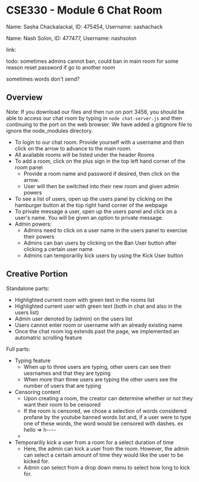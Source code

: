 # CSE330 - Module 6 Chat Room
Name: Sasha Chackalackal, ID: 475454, Username: sashachack

Name: Nash Solon, ID: 477477, Username: nashsolon

link: 

todo: sometimes admins cannot ban, could ban in main room for some reason
reset password if go to another room

sometimes words don't send?

## Overview
Note: If you download our files and then run on port 3456, you should be able to access our chat room  by typing in `node chat-server.js` and then continuing to the port on the web browser. We have added a gitignore file to ignore the node_modules directory.

- To login to our chat room. Provide yourself with a username and then click on the arrow to advance to the main room.
- All available rooms will be listed under the header Rooms
- To add a room, click on the plus sign in the top left hand corner of the room panel
    - Provide a room name and password if desired, then click on the arrow.
    - User will then be switched into their new room and given admin powers
- To see a list of users, open up the users panel by clicking on the hamburger button at the top right hand corner of the webpage
- To private message a user, open up the users panel and click on a user's name. You will be given an option to private message.
- Admin powers:
    - Admins need to click on a user name in the users panel to exercise their powers
    - Admins can ban users by clicking on the Ban User button after clicking a certain user name
    - Admins can temporariliy kick users by using the Kick User button


## Creative Portion
Standalone parts:
- Highlighted current room with green text in the rooms list
- Highlighted current user with green text (both in chat and also in the users list)
- Admin user denoted by (admin) on the users list
- Users cannot enter room or username with an already existing name
- Once the chat room log extends past the page, we implemented an automatric scrolling feature

Full parts:
- Typing feature
    - When up to three users are typing, other users can see their uesrnames and that they are typing
    - When more than three users are typing the other users see the number of users that are typing
- Censoring content
    - Upon creating a room, the creator can determine whether or not they want their room to be censored
    - If the room is censored, we chose a selection of words considered profane by the youtube banned words list and, if a user were to type one of these words, the       word would be censored with dashes. ex hello => h----
    - 
- Temporariliy kick a user from a room for a select duration of time
    - Here, the admin can kick a user from the room. However, the admin can select a certain amount of time they would like the user to be kicked for.
    - Admin can select from a drop down menu to select how long to kick for.
